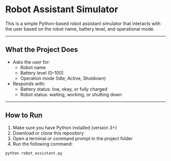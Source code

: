 # Robot Assistant Simulator

This is a simple Python-based robot assistant simulator that interacts with the user based on the robot name, battery level, and operational mode.

---

## What the Project Does

- Asks the user for:
  - Robot name
  - Battery level (0–100)
  - Operation mode (Idle, Active, Shutdown)
- Responds with:
  - Battery status: low, okay, or fully charged
  - Robot status: waiting, working, or shutting down

---

##  How to Run

1. Make sure you have Python installed (version 3+)
2. Download or clone this repository
3. Open a terminal or command prompt in the project folder
4. Run the following command:

```bash
python robot_assistant.py
